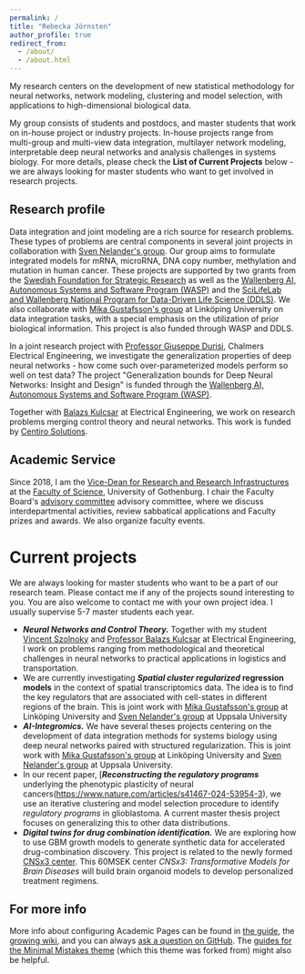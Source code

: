 ```yaml
---
permalink: /
title: "Rebecka Jörnsten"
author_profile: true
redirect_from: 
  - /about/
  - /about.html
---
```


My research centers on the development of new statistical methodology for neural networks, network modeling, clustering and model selection, with applications to high-dimensional biological data.

My group consists of students and postdocs, and master students that work on in-house project or industry projects. In-house projects range from multi-group and multi-view data integration, multilayer network modeling, interpretable deep neural networks and analysis challenges in systems biology. For more details, please check the  **List of Current Projects** below - we are always looking for master students who want to get involved in research projects.

Research profile
------
Data integration and joint modeling are a rich source for research problems. These types of problems are central components in several joint projects in collaboration with [ Sven Nelander's group](http://nelanderlab.org).
Our group aims to formulate integrated models for mRNA, microRNA, DNA copy number, methylation and mutation in human cancer. These projects are supported
by two grants from the [Swedish Foundation for Strategic Research](href="https://strategiska.se/en/") as well as the [Wallenberg AI, Autonomous Systems and Software
Program (WASP)](https://wasp-sweden.org/) and the [SciLifeLab and Wallenberg National Program for Data-Driven Life Science (DDLS)](https://www.scilifelab.se/data-driven).
We also collaborate with [Mika Gustafsson's group](https://liu.se/en/employee/mikgu75) at
Linköping University on data integration tasks, with a special emphasis on the utilization of prior biological information. This project is also funded through WASP and DDLS.

In a joint research project with [Professor Giuseppe Durisi](https://gdurisi.github.io/), Chalmers Electrical Engineering, we investigate the generalization properties of deep neural networks -
how come such over-parameterized models perform so well on test data?
The project "Generalization bounds for Deep Neural Networks: Insight and Design" is funded through the [Wallenberg AI, Autonomous Systems and Software
Program (WASP)](https://wasp-sweden.org/).


Together with [Balazs Kulcsar](https://www.chalmers.se/sv/personal/Sidor/balazs-adam-kulcsar.aspx) at
Electrical Engineering, we work on research problems merging control theory and neural networks. This work is funded by [Centiro Solutions](https://www.centiro.se/).

Academic Service
------

Since 2018, I am the [Vice-Dean for Research and Research Infrastructures](https://science.gu.se/english/about/organisation/steering_group/?languageId=100001&disableRedirect=true&returnUrl=http%3A%2F%2Fscience.gu.se%2Ffakulteten%2FOrganisation%2Fledningsgruppen%2F) at the [Faculty of Science](https://science.gu.se/), University of Gothenburg.
I chair the Faculty Board's [advisory committee](https://medarbetarportalen.gu.se/internt-science/organisation-styrning/styrelse-och-beredningsgrupper/forskningsberedningen/?languageId=100001&skipSSOCheck=true&referer=https%3A%2F%2Fwww.google.com%2F) advisory committee, where we discuss interdepartmental activities, review sabbatical applications and
Faculty prizes and awards. We also organize faculty events. 



Current projects
======

We are always looking for master students who want to be a part of our research team. Please contact me if any of the projects sound interesting to you.
You are also welcome to contact me with your own project idea. I usually supervise 5-7 master students each year.

- ***Neural Networks and Control Theory.*** Together with my student [Vincent Szolnoky](https://se.linkedin.com/in/vincent-szolnoky-49055919a) and [Professor Balazs Kulcsar](https://www.chalmers.se/sv/personal/Sidor/balazs-adam-kulcsar.aspx) at Electrical Engineering, I work on problems ranging from methodological and theoretical challenges in neural networks to practical applications in logistics and transportation.
- We are currently investigating ***Spatial cluster regularized* regression models** in the context of spatial transcriptomics data. The idea is to find the key regulators that are associated with cell-states in different regions of the brain. This is joint work with [Mika Gustafsson's group](https://liu.se/en/employee/mikgu75") at Linköping University and [Sven Nelander's group](http://nelanderlab.org) at Uppsala University 
- ***AI-Integromics.*** We have several theses projects centering on the development of data integration methods for systems biology using deep neural networks paired with structured regularization. This is joint work with [Mika Gustafsson's group](https://liu.se/en/employee/mikgu75") at Linköping University and [Sven Nelander's group](http://nelanderlab.org) at Uppsala University.
- In our recent paper, [***Reconstructing the regulatory programs*** underlying the phenotypic plasticity of neural cancers(https://www.nature.com/articles/s41467-024-53954-3), we use an iterative clustering and model selection procedure to identify *regulatory programs* in glioblastoma. A current master thesis project focuses on generalizing this to other data distributions.
- ***Digital twins for drug combination identification.*** We are exploring how to use GBM growth models to generate synthetic data for accelerated drug-combination discovery. This project is related to the newly formed [CNSx3 center](https://strategiska.se/en/press-release/copy-of-the-brain-gets-sek-60-million/). This 60MSEK center *CNSx3: Transformative Models for Brain Diseases* will build brain organoid models to develop personalized treatment regimens. 






For more info
------
More info about configuring Academic Pages can be found in [the guide](https://academicpages.github.io/markdown/), the [growing wiki](https://github.com/academicpages/academicpages.github.io/wiki), and you can always [ask a question on GitHub](https://github.com/academicpages/academicpages.github.io/discussions). The [guides for the Minimal Mistakes theme](https://mmistakes.github.io/minimal-mistakes/docs/configuration/) (which this theme was forked from) might also be helpful.
